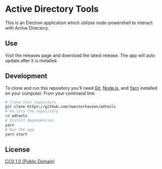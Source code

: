 # Active Directory Tools

This is an Electron application which utilizes node-powershell to interact with Active Directory.

## Use

Visit the releases page and download the latest release. The app will auto update after it is installed.

## Development

To clone and run this repository you'll need [Git](https://git-scm.com), [Node.js](https://nodejs.org/en/download/), and [Yarn](https://yarnpkg.com/en/docs/install#windows-stable) installed on your computer. From your command line:

```bash
# Clone this repository
git clone https://github.com/nwesterhausen/adtools
# Go into the repository
cd adtools
# Install dependencies
yarn
# Run the app
yarn start
```

## License

[CC0 1.0 (Public Domain)](LICENSE.md)
